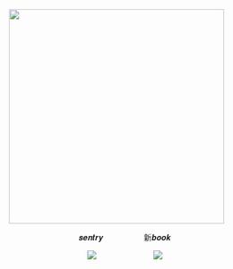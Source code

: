 <div id="header" align="center">
<a href="https://www.youtube.com/watch?v=2uQ4GmEe2ls">
  <img src="https://file.garden/Z3bN9S1OK095pmVR/Untitled228_20241222125518.png" alt=" " width="384" height="384">
</a>
<div id="header" align="center">

 ㅤㅤ 𝒔𝒆𝒏𝒕𝒓𝒚ㅤㅤㅤㅤ ㅤ 新𝒃𝒐𝒐𝒌

 ㅤㅤ [![](https://file.garden/Zr9pQUjDehbOqoLM/chiflower.gif)](https://sntry.cc/helel)ㅤ ㅤㅤ ㅤㅤㅤ ㅤ[![](https://file.garden/Zr9pQUjDehbOqoLM/chithread.gif)](https://helel.atabook.org/)
<div id="header" align="center">

